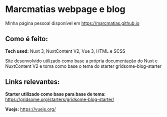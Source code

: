 # Marcmatias webpage e blog

Minha página pessoal disponível em https://marcmatias.github.io

## Como é feito:

**Tech used:** Nuxt 3, NuxtContent V2, Vue 3, HTML e SCSS

Site desenvolvido utilizado como base a própria documentação do Nuxt e NuxtContent V2 e toma como base o tema do starter gridsome-blog-starter

## Links relevantes:

**Starter utilizado como base para base de tema:** https://gridsome.org/starters/gridsome-blog-starter/

**Vuejs:** https://vuejs.org/
